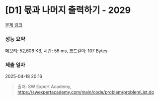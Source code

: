# [D1] 몫과 나머지 출력하기 - 2029 

[문제 링크](https://swexpertacademy.com/main/code/problem/problemDetail.do?contestProbId=AV5QGNvKAtEDFAUq) 

### 성능 요약

메모리: 52,608 KB, 시간: 56 ms, 코드길이: 107 Bytes

### 제출 일자

2025-04-18 20:16



> 출처: SW Expert Academy, https://swexpertacademy.com/main/code/problem/problemList.do